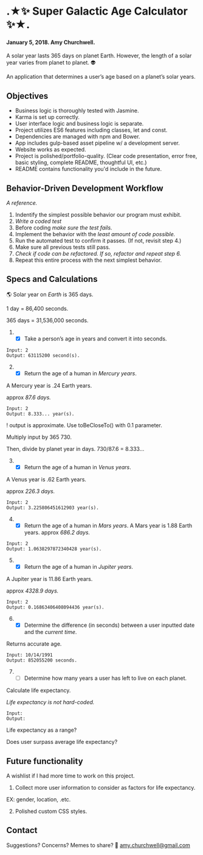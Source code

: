 # .★:sparkles: Super Galactic Age Calculator :sparkles:★.
#### January 5, 2018. Amy Churchwell.

A solar year lasts 365 days on planet Earth. However, the length of a solar year varies from planet to planet. :alien:

An application that determines a user’s age based on a planet’s solar years.

## Objectives

* Business logic is thoroughly tested with Jasmine.
* Karma is set up correctly.
* User interface logic and business logic is separate.
* Project utilizes ES6 features including classes, let and const.
* Dependencies are managed with npm and Bower.
* App includes gulp-based asset pipeline w/ a development server.
* Website works as expected.
* Project is polished/portfolio-quality. (Clear code presentation, error free, basic styling, complete README, thoughtful UI, etc.)
* README contains functionality you'd include in the future.


## Behavior-Driven Development Workflow
_A reference._

1. Indentify the simplest possible behavior our program must exhibit.
2. *Write a coded test*
3. Before coding *make sure the test fails.*
4. Implement the behavior with the _least amount of code possible._
5. Run the automated test to confirm it passes. (If not, revisit step 4.)
6. Make sure all previous tests still pass.
7. *Check if code can be refactored. If so, refactor and repeat step 6.*
8. Repeat this entire process with the next simplest behavior.


## Specs and Calculations

:earth_americas: Solar year on *Earth* is 365 days.

1 day = 86,400 seconds.

365 days = 31,536,000 seconds.

1. - [x] Take a person’s age in years and convert it into seconds.

```
Input: 2
Output: 63115200 second(s).
```

2. - [x] Return the age of a human in *Mercury years*.

A Mercury year is .24 Earth years.

approx *87.6 days.*

```
Input: 2
Output: 8.333... year(s).
```
! output is approximate. Use toBeCloseTo() with 0.1 parameter.

Multiply input by 365
730.

Then, divide by planet year in days.
730/87.6 = 8.333...

3. - [x] Return the age of a human in *Venus years*.

A Venus year is .62 Earth years.

approx *226.3 days.*

```
Input: 2
Output: 3.225806451612903 year(s).
```
4. - [x] Return the age of a human in *Mars years*.
A Mars year is 1.88 Earth years.
approx *686.2 days.*

```
Input: 2
Output: 1.0638297872340428 year(s).
```
5. - [x] Return the age of a human in *Jupiter years*.

A Jupiter year is 11.86 Earth years.

approx *4328.9 days.*

```
Input: 2
Output: 0.16863406408094436 year(s).
```

6. - [x] Determine the difference (in seconds) between a user inputted date and the *current time*.

Returns accurate age.

```
Input: 10/14/1991
Output: 852055200 seconds.
```

7. - [ ] Determine how many years a user has left to live on each planet.

Calculate life expectancy.

*Life expectancy is not hard-coded.*

```
Input:
Output:
```
Life expectancy as a range?

Does user surpass average life expectancy?


## Future functionality
A wishlist if I had more time to work on this project.

1. Collect more user information to consider as factors for life expectancy.

EX: gender, location, .etc.

2. Polished custom CSS styles.

## Contact
Suggestions? Concerns? Memes to share? :email: amy.churchwell@gmail.com
